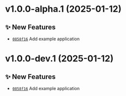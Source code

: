 # v1.0.0-alpha.1 (2025-01-12)

## ✨ New Features
- [`0858f16`](https://github.com/lengors/kotlin-service-template/commit/0858f16)  Add example application

# v1.0.0-dev.1 (2025-01-12)

## ✨ New Features
- [`0858f16`](https://github.com/lengors/kotlin-service-template/commit/0858f16)  Add example application
